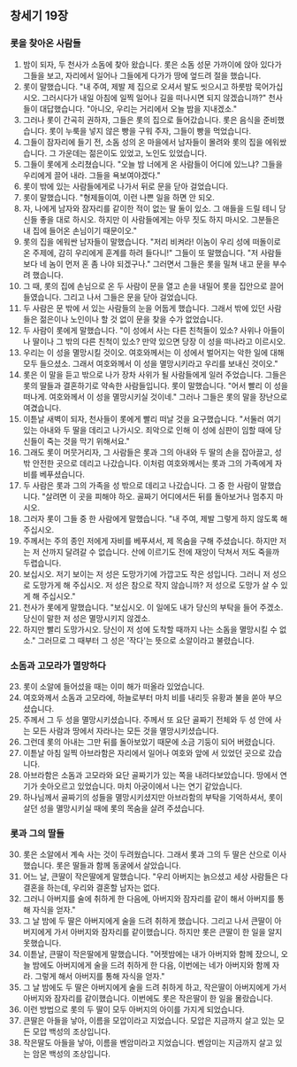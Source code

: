 ## 창세기 19장

### 롯을 찾아온 사람들
1. 밤이 되자, 두 천사가 소돔에 찾아 왔습니다. 롯은 소돔 성문 가까이에 앉아 있다가 그들을 보고, 자리에서 일어나 그들에게 다가가 땅에 엎드려 절을 했습니다.
2. 롯이 말했습니다. "내 주여, 제발 제 집으로 오셔서 발도 씻으시고 하룻밤 묵어가십시오. 그러시다가 내일 아침에 일찍 일어나 길을 떠나시면 되지 않겠습니까?" 천사들이 대답했습니다. "아니오, 우리는 거리에서 오늘 밤을 지내겠소."
3. 그러나 롯이 간곡히 권하자, 그들은 롯의 집으로 들어갔습니다. 롯은 음식을 준비했습니다. 롯이 누룩을 넣지 않은 빵을 구워 주자, 그들이 빵을 먹었습니다.
4. 그들이 잠자리에 들기 전, 소돔 성의 온 마을에서 남자들이 몰려와 롯의 집을 에워쌌습니다. 그 가운데는 젊은이도 있었고, 노인도 있었습니다.
5. 그들이 롯에게 소리쳤습니다. "오늘 밤 너에게 온 사람들이 어디에 있느냐? 그들을 우리에게 끌어 내라. 그들을 욕보여야겠다."
6. 롯이 밖에 있는 사람들에게로 나가서 뒤로 문을 닫아 걸었습니다.
7. 롯이 말했습니다. "형제들이여, 이런 나쁜 일을 하면 안 되오.
8. 자, 나에게 남자와 잠자리를 같이한 적이 없는 딸 둘이 있소. 그 애들을 드릴 테니 당신들 좋을 대로 하시오. 하지만 이 사람들에게는 아무 짓도 하지 마시오. 그분들은 내 집에 들어온 손님이기 때문이오."
9. 롯의 집을 에워싼 남자들이 말했습니다. "저리 비켜라! 이놈이 우리 성에 떠돌이로 온 주제에, 감히 우리에게 훈계를 하려 들다니!" 그들이 또 말했습니다. "저 사람들보다 네 놈이 먼저 혼 좀 나야 되겠구나." 그러면서 그들은 롯을 밀쳐 내고 문을 부수려 했습니다.
10. 그 때, 롯의 집에 손님으로 온 두 사람이 문을 열고 손을 내밀어 롯을 집안으로 끌어들였습니다. 그리고 나서 그들은 문을 닫아 걸었습니다.
11. 두 사람은 문 밖에 서 있는 사람들의 눈을 어둡게 했습니다. 그래서 밖에 있던 사람들은 젊은이나 노인이나 할 것 없이 문을 찾을 수가 없었습니다.
12. 두 사람이 롯에게 말했습니다. "이 성에서 사는 다른 친척들이 있소? 사위나 아들이나 딸이나 그 밖의 다른 친척이 있소? 만약 있으면 당장 이 성을 떠나라고 이르시오.
13. 우리는 이 성을 멸망시킬 것이오. 여호와께서는 이 성에서 벌어지는 악한 일에 대해 모두 들으셨소. 그래서 여호와께서 이 성을 멸망시키라고 우리를 보내신 것이오."
14. 롯은 이 말을 듣고 밖으로 나가 장차 사위가 될 사람들에게 일러 주었습니다. 그들은 롯의 딸들과 결혼하기로 약속한 사람들입니다. 롯이 말했습니다. "어서 빨리 이 성을 떠나게. 여호와께서 이 성을 멸망시키실 것이네." 그러나 그들은 롯의 말을 장난으로 여겼습니다.
15. 이튿날 새벽이 되자, 천사들이 롯에게 빨리 떠날 것을 요구했습니다. "서둘러 여기 있는 아내와 두 딸을 데리고 나가시오. 죄악으로 인해 이 성에 심판이 임할 때에 당신들이 죽는 것을 막기 위해서요."
16. 그래도 롯이 머뭇거리자, 그 사람들은 롯과 그의 아내와 두 딸의 손을 잡아끌고, 성 밖 안전한 곳으로 데리고 나갔습니다. 이처럼 여호와께서는 롯과 그의 가족에게 자비를 베푸셨습니다.
17. 두 사람은 롯과 그의 가족을 성 밖으로 데리고 나갔습니다. 그 중 한 사람이 말했습니다. "살려면 이 곳을 피해야 하오. 골짜기 어디에서든 뒤를 돌아보거나 멈추지 마시오.
18. 그러자 롯이 그들 중 한 사람에게 말했습니다. "내 주여, 제발 그렇게 하지 않도록 해 주십시오.
19. 주께서는 주의 종인 저에게 자비를 베푸셔서, 제 목숨을 구해 주셨습니다. 하지만 저는 저 산까지 달려갈 수 없습니다. 산에 이르기도 전에 재앙이 닥쳐서 저도 죽을까 두렵습니다.
20. 보십시오. 저기 보이는 저 성은 도망가기에 가깝고도 작은 성입니다. 그러니 저 성으로 도망가게 해 주십시오. 저 성은 참으로 작지 않습니까? 저 성으로 도망가 살 수 있게 해 주십시오."
21. 천사가 롯에게 말했습니다. "보십시오. 이 일에도 내가 당신의 부탁을 들어 주겠소. 당신이 말한 저 성은 멸망시키지 않겠소.
22. 하지만 빨리 도망가시오. 당신이 저 성에 도착할 때까지 나는 소돔을 멸망시킬 수 없소." 그러므로 그 때부터 그 성은 '작다'는 뜻으로 소알이라고 불렸습니다.
### 소돔과 고모라가 멸망하다
23. 롯이 소알에 들어섰을 때는 이미 해가 떠올라 있었습니다.
24. 여호와께서 소돔과 고모라에, 하늘로부터 마치 비를 내리듯 유황과 불을 쏟아 부으셨습니다.
25. 주께서 그 두 성을 멸망시키셨습니다. 주께서 또 요단 골짜기 전체와 두 성 안에 사는 모든 사람과 땅에서 자라나는 모든 것을 멸망시키셨습니다.
26. 그런데 롯의 아내는 그만 뒤를 돌아보았기 때문에 소금 기둥이 되어 버렸습니다.
27. 이튿날 아침 일찍 아브라함은 자리에서 일어나 여호와 앞에 서 있었던 곳으로 갔습니다.
28. 아브라함은 소돔과 고모라와 요단 골짜기가 있는 쪽을 내려다보았습니다. 땅에서 연기가 솟아오르고 있었습니다. 마치 아궁이에서 나는 연기 같았습니다.
29. 하나님께서 골짜기의 성들을 멸망시키셨지만 아브라함의 부탁을 기억하셔서, 롯이 살던 성을 멸망시키실 때에 롯의 목숨을 살려 주셨습니다.
### 롯과 그의 딸들
30. 롯은 소알에서 계속 사는 것이 두려웠습니다. 그래서 롯과 그의 두 딸은 산으로 이사했습니다. 롯은 딸들과 함께 동굴에서 살았습니다.
31. 어느 날, 큰딸이 작은딸에게 말했습니다. "우리 아버지는 늙으셨고 세상 사람들은 다 결혼을 하는데, 우리와 결혼할 남자는 없다.
32. 그러니 아버지를 술에 취하게 한 다음에, 아버지와 잠자리를 같이 해서 아버지를 통해 자식을 얻자."
33. 그 날 밤에 두 딸은 아버지에게 술을 드려 취하게 했습니다. 그리고 나서 큰딸이 아버지에게 가서 아버지와 잠자리를 같이했습니다. 하지만 롯은 큰딸이 한 일을 알지 못했습니다.
34. 이튿날, 큰딸이 작은딸에게 말했습니다. "어젯밤에는 내가 아버지와 함께 잤으니, 오늘 밤에도 아버지에게 술을 드려 취하게 한 다음, 이번에는 네가 아버지와 함께 자라. 그렇게 해서 아버지를 통해 자식을 얻자."
35. 그 날 밤에도 두 딸은 아버지에게 술을 드려 취하게 하고, 작은딸이 아버지에게 가서 아버지와 잠자리를 같이했습니다. 이번에도 롯은 작은딸이 한 일을 몰랐습니다.
36. 이런 방법으로 롯의 두 딸이 모두 아버지의 아이를 가지게 되었습니다.
37. 큰딸은 아들을 낳아, 이름을 모압이라고 지었습니다. 모압은 지금까지 살고 있는 모든 모압 백성의 조상입니다.
38. 작은딸도 아들을 낳아, 이름을 벤암미라고 지었습니다. 벤암미는 지금까지 살고 있는 암몬 백성의 조상입니다.